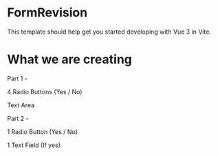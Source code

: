 # FormRevision

This template should help get you started developing with Vue 3 in Vite.


# What we are creating

Part 1 - 
 
4 Radio Buttons  (Yes / No)

Text Area

Part 2 -

1 Radio Button (Yes / No)

1 Text Field (If yes)